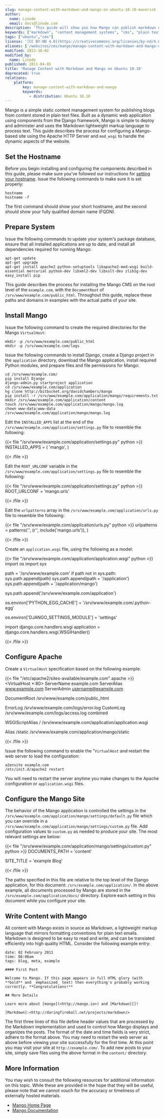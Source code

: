 ```yaml
---
slug: manage-content-with-markdown-and-mango-on-ubuntu-10-10-maverick
author:
  name: Linode
  email: docs@linode.com
description: 'This guide will show you how Mango can publish markdown documents from plain text files into a fully customized and dynamic website using Ubuntu 10.10 "Maverick".'
keywords: ["markdown", "content management systems", "cms", "plain text"]
tags: ["ubuntu","cms"]
license: '[CC BY-ND 4.0](https://creativecommons.org/licenses/by-nd/4.0)'
aliases: ['/websites/cms/mango/manage-content-with-markdown-and-mango-on-ubuntu-10-10-maverick/','/web-applications/cms-guides/mango/ubuntu-10-10-maverick/','/websites/cms/manage-content-with-markdown-and-mango-on-ubuntu-10-10-maverick/']
modified: 2013-10-02
modified_by:
  name: Linode
published: 2011-04-05
title: 'Manage Content with Markdown and Mango on Ubuntu 10.10'
deprecated: true
relations:
    platform:
        key: manage-content-with-markdown-and-mango
        keywords:
           - distribution: Ubuntu 10.10
---
```


Mango is a simple static content management system for publishing blogs from content stored in plain text files. Built as a dynamic web application using components from the Django framework, Mango is simple to deploy and administer and uses the Markdown lightweight markup language to process text. This guide describes the process for configuring a Mango-based site using the Apache HTTP Server and `mod_wsgi` to handle the dynamic aspects of the website.

## Set the Hostname

Before you begin installing and configuring the components described in this guide, please make sure you've followed our instructions for [setting your hostname](/docs/getting-started#setting-the-hostname). Issue the following commands to make sure it is set properly:

    hostname
    hostname -f

The first command should show your short hostname, and the second should show your fully qualified domain name (FQDN).

## Prepare System

Issue the following commands to update your system's package database, ensure that all installed applications are up to date, and install all dependencies required for running Mango:

    apt-get update
    apt-get upgrade
    apt-get install apache2 python-setuptools libapache2-mod-wsgi build-essential mercurial python-dev libxml2-dev libxslt-dev zlib1g-dev
    easy_install pip

This guide describes the process for installing the Mango CMS on the root level of the `example.com`, with the `DocumentRoot` of `/srv/www/example.com/public_html`. Throughout this guide, replace these paths and domains in examples with the actual paths of your site.

## Install Mango

Issue the following command to create the required directories for the Mango `VirtualHost`:

    mkdir -p /srv/www/example.com/public_html
    mkdir -p /srv/www/example.com/logs

Issue the following commands to install Django, create a Django project in the `application` directory, download the Mango application, install required Python modules, and prepare files and file permissions for Mango:

    cd /srv/www/example.com/
    pip install Django
    django-admin.py startproject application
    cd /srv/www/example.com/application
    hg clone http://bitbucket.org/davidchambers/mango
    pip install -r /srv/www/example.com/application/mango/requirements.txt
    mkdir /srv/www/example.com/application/content
    touch /srv/www/example.com/application/mango/mango.log
    chown www-data:www-data /srv/www/example.com/application/mango/mango.log

Edit the `INSTALLED_APPS` list at the end of the `/srv/www/example.com/application/settings.py` file to resemble the following:

{{< file "/srv/www/example.com/application/settings.py" python >}}
INSTALLED_APPS = (
    'mango',
)

{{< /file >}}


Edit the `ROOT_URLCONF` variable in the `/srv/www/example.com/application/settings.py` file to resemble the following:

{{< file "/srv/www/example.com/application/settings.py" python >}}
ROOT_URLCONF = 'mango.urls'

{{< /file >}}


Edit the `urlpatterns` array in the `/srv/www/example.com/application/urls.py` file to resemble the following:

{{< file "/srv/www/example.com/application/urls.py" python >}}
urlpatterns = patterns('',
    (r'', include('mango.urls')),
)

{{< /file >}}


Create an `application.wsgi` file, using the following as a model:

{{< file "/srv/www/example.com/application/application.wsgi" python >}}
import os
import sys

path = '/srv/www/example.com'
if path not in sys.path:
    sys.path.append(path)
    sys.path.append(path + '/application')
    sys.path.append(path + '/application/mango')

sys.path.append('/srv/www/example.com/application')

os.environ['PYTHON_EGG_CACHE'] = '/srv/www/example.com/.python-egg'

os.environ['DJANGO_SETTINGS_MODULE'] = 'settings'

import django.core.handlers.wsgi
application = django.core.handlers.wsgi.WSGIHandler()

{{< /file >}}


## Configure Apache

Create a `VirtualHost` specification based on the following example:

{{< file "/etc/apache2/sites-available/example.com" apache >}}
<VirtualHost *:80>
   ServerName example.com
   ServerAlias www.example.com
   ServerAdmin username@example.com

   DocumentRoot /srv/www/example.com/public_html

   ErrorLog /srv/www/example.com/logs/error.log
   CustomLog /srv/www/example.com/logs/access.log combined

   WSGIScriptAlias / /srv/www/example.com/application/application.wsgi

   Alias /static /srv/www/example.com/application/mango/static
</VirtualHost>

{{< /file >}}


Issue the following command to enable the "`VirtualHost` and restart the web server to load the configuration:

    a2ensite example.com
    /etc/init.d/apache2 restart

You will need to restart the server anytime you make changes to the Apache configuration or `application.wsgi` files.

## Configure the Mango Site

The behavior of the Mango application is controlled the settings in the `/srv/www/example.com/application/mango/settings/default.py` file which you can override in a `/srv/www/example.com/application/mango/settings/custom.py` file. Add configuration values to `custom.py` as needed to produce your site. The most relevant settings are below:

{{< file "/srv/www/example.com/application/mango/settings/custom.py" python >}}
DOCUMENTS_PATH = 'content'

SITE_TITLE = 'example Blog'

{{< /file >}}


The paths specified in this file are relative to the top level of the Django application, for this document: `/srv/example.com/application/`. In the above example, all documents processed by Mango are stored in the `/srv/example.com/application/docs/` directory. Explore each setting in this document while you configure your site.

## Write Content with Mango

All content with Mango exists in source as Markdown, a lightweight markup language that mirrors formatting conventions for plain text emails. Markdown is designed to be easy to read and write, and can be translated efficiently into high quality HTML. Consider the following example entry:

```file {title="/srv/www/example.com/application/docs/first-post.text"}
date: 02 February 2011
time: 08:06am
tags: blog, meta, example

#### First Post

Welcome to Mango. If this page appears in full HTML glory (with **bold** and _emphasized_ text) then everything's probably working correctly. **Congratulations!**

## More Details

Learn more about [mango](<http://mango.io>) and [Markdown][]!

[Markdown]:<http://daringfireball.net/projects/markdown/>
```

The first three lines of this file define header values that are processed by the Markdown implementation and used to control how Mango displays and organizes the posts. The format of the date and time fields is very strict, adhere to the format above. You may need to restart the web server as above before viewing your site successfully for the first time. At this point you may visit your site at `http://example.com/`. To add new posts to your site, simply save files using the above format in the `content/` directory.

## More Information

You may wish to consult the following resources for additional information on this topic. While these are provided in the hope that they will be useful, please note that we cannot vouch for the accuracy or timeliness of externally hosted materials.

- [Mango Home Page](http://mango.io/)
- [Mango Documentation](http://mango.io/docs/)




